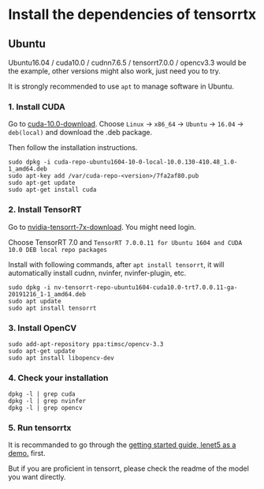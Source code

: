 # Install the dependencies of tensorrtx

## Ubuntu

Ubuntu16.04 / cuda10.0 / cudnn7.6.5 / tensorrt7.0.0 / opencv3.3 would be the example, other versions might also work, just need you to try.

It is strongly recommended to use `apt` to manage software in Ubuntu.

### 1. Install CUDA

Go to [cuda-10.0-download](https://developer.nvidia.com/cuda-10.0-download-archive). Choose `Linux` -> `x86_64` -> `Ubuntu` -> `16.04` -> `deb(local)` and download the .deb package.

Then follow the installation instructions.

```
sudo dpkg -i cuda-repo-ubuntu1604-10-0-local-10.0.130-410.48_1.0-1_amd64.deb
sudo apt-key add /var/cuda-repo-<version>/7fa2af80.pub
sudo apt-get update
sudo apt-get install cuda
```

### 2. Install TensorRT

Go to [nvidia-tensorrt-7x-download](https://developer.nvidia.com/nvidia-tensorrt-7x-download). You might need login.

Choose TensorRT 7.0 and `TensorRT 7.0.0.11 for Ubuntu 1604 and CUDA 10.0 DEB local repo packages`

Install with following commands, after `apt install tensorrt`, it will automatically install cudnn, nvinfer, nvinfer-plugin, etc.

```
sudo dpkg -i nv-tensorrt-repo-ubuntu1604-cuda10.0-trt7.0.0.11-ga-20191216_1-1_amd64.deb
sudo apt update
sudo apt install tensorrt
```

### 3. Install OpenCV

```
sudo add-apt-repository ppa:timsc/opencv-3.3
sudo apt-get update
sudo apt install libopencv-dev
```

### 4. Check your installation

```
dpkg -l | grep cuda
dpkg -l | grep nvinfer
dpkg -l | grep opencv
```

### 5. Run tensorrtx

It is recommanded to go through the [getting started guide, lenet5 as a demo.](./tutorials/getting_started.md) first.

But if you are proficient in tensorrt, please check the readme of the model you want directly.

